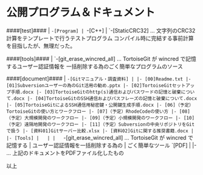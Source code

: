 公開プログラム＆ドキュメント
======

####[test]####
     |
     `-[Program]
        |
        `-[C++]
           |
           `-[StaticCRC32] ... 文字列のCRC32計算をテンプレートで行うテストプログラム
                               コンパイル時に完結する事前計算を目指したが、無理だった。

####[tools]####
     |
     `-[git_erase_wincred_all] ... TortoiseGit が wincred で記憶するユーザー認証情報を
                               一括削除する為のごく簡単なプログラムのソース

####[document]####
     |
     `-[Gitマニュアル・調査資料]
        |
        |- [00]Readme.txt
        |- [01]Subversionユーザーの為のGit活用の勧め.pptx
        |- [02]TortoiseGitセットアップ手順.docx
        |- [03]TortoiseGitのhttp(s)通信およびパスワードの記憶と破棄について.docx
        |- [04]TortoiseGitのSSH通信およびパスフレーズの記憶と破棄について.docx
        |- [05]TortoiseGitによるSSH通信用秘密鍵・公開鍵生成手順.docx
        |- [06]（予定）TortoiseGitの使い方とワークフロー
        |- [07]（予定）RhodeCodeの使い方
        |- [08]（予定）大規模開発のワークフロー
        |- [09]（予定）小規模開発のワークフロー
        |- [10]（予定）遠隔地開発のワークフロー
        |- [11]（予定）Subversionの中央リポジトリをGitで扱う
        |- [資料01]Gitサーバー比較.xlsx
        |- [資料02]Gitに関する推奨書籍.docx
        |
        |- [Tools]
        |   |
        |   `-[git_erase_wincred_all] ... TortoiseGit が wincred で記憶する
        |                                 ユーザー認証情報を一括削除する為の
        |                                 ごく簡単なツール
        `[PDF]
          |
          |- ... 上記のドキュメントをPDFファイル化したもの

以上
